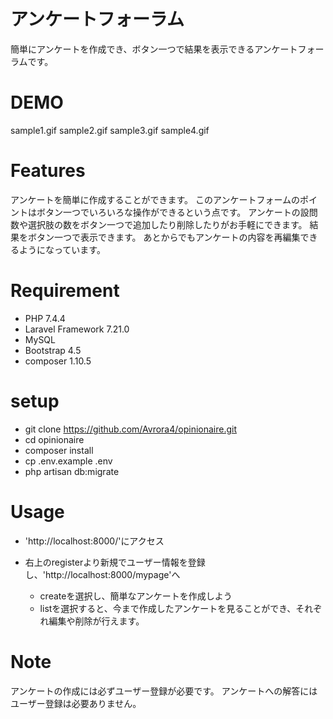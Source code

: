 # アンケートフォーラム
簡単にアンケートを作成でき、ボタン一つで結果を表示できるアンケートフォーラムです。

# DEMO
sample1.gif
sample2.gif
sample3.gif
sample4.gif

# Features
アンケートを簡単に作成することができます。
このアンケートフォームのポイントはボタン一つでいろいろな操作ができるという点です。
アンケートの設問数や選択肢の数をボタン一つで追加したり削除したりがお手軽にできます。
結果をボタン一つで表示できます。
あとからでもアンケートの内容を再編集できるようになっています。

# Requirement
- PHP 7.4.4
- Laravel Framework 7.21.0
- MySQL
- Bootstrap 4.5
- composer 1.10.5


# setup
- git clone https://github.com/Avrora4/opinionaire.git
- cd opinionaire
- composer install
- cp .env.example .env
- php artisan db:migrate


# Usage
- 'http://localhost:8000/'にアクセス
- 右上のregisterより新規でユーザー情報を登録し、'http://localhost:8000/mypage'へ

    - createを選択し、簡単なアンケートを作成しよう
    - listを選択すると、今まで作成したアンケートを見ることができ、それぞれ編集や削除が行えます。

# Note
アンケートの作成には必ずユーザー登録が必要です。
アンケートへの解答にはユーザー登録は必要ありません。